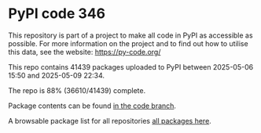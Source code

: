 # PyPI code 346

This repository is part of a project to make all code in PyPI as accessible as possible. For more information 
on the project and to find out how to utilise this data, see the website: https://py-code.org/

This repo contains 41439 packages uploaded to PyPI between 
2025-05-06 15:50 and 2025-05-09 22:34.

The repo is 88% (36610/41439) complete.

Package contents can be found [in the code branch](https://github.com/pypi-data/pypi-mirror-346/tree/code/packages).

A browsable package list for all repositories [all packages here](https://py-code.org/repositories/pypi-mirror-346).



